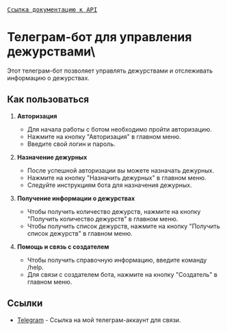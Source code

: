 [<kbd>Ссылка документацию к API</kbd>](https://github.com/PolinaScrbbs/DutyBot/blob/api/README.md)

# Телеграм-бот для управления дежурствами\
Этот телеграм-бот позволяет управлять дежурствами и отслеживать информацию о дежурствах.

## Как пользоваться

1. **Авторизация**

    - Для начала работы с ботом необходимо пройти авторизацию.
    - Нажмите на кнопку "Авторизация" в главном меню.
    - Введите свой логин и пароль.

2. **Назначение дежурных**

    - После успешной авторизации вы можете назначать дежурных.
    - Нажмите на кнопку "Назначить дежурных" в главном меню.
    - Следуйте инструкциям бота для назначения дежурных.

3. **Получение информации о дежурствах**

    - Чтобы получить количество дежурств, нажмите на кнопку "Получить количество дежурств" в главном меню.
    - Чтобы получить список дежурств, нажмите на кнопку "Получить список дежурств" в главном меню.

4. **Помощь и связь с создателем**

    - Чтобы получить справочную информацию, введите команду /help.
    - Для связи с создателем бота, нажмите на кнопку "Создатель" в главном меню.

## Ссылки

- [Telegram](https://t.me/PolinaScrbbs) - Ссылка на мой телеграм-аккаунт для связи.

